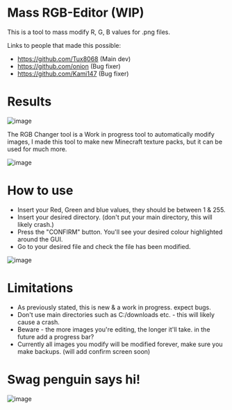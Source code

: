 # Mass RGB-Editor (WIP)

This is a tool to mass modify R, G, B values for .png files.

Links to people that made this possible:
- https://github.com/Tux8068 (Main dev)
- https://github.com/onion   (Bug fixer)
- https://github.com/Kami147 (Bug fixer)

# Results

![image](https://i.imgur.com/xGyr8EU.jpg)

The RGB Changer tool is a Work in progress tool to  automatically modify images, 
I made this tool to make new Minecraft texture packs, but it can be used for much more.

![image](https://i.imgur.com/gtYE2ZH.png)

# How to use

- Insert your Red, Green and blue values, they should be between 1 & 255.
- Insert your desired directory. (don't put your main directory, this will likely crash.)
- Press the "CONFIRM" button. You'll see your desired colour highlighted around the GUI.
- Go to your desired file and check the file has been modified.

![image](https://imgur.com/7gltd2v.png)

# Limitations

- As previously stated, this is new & a work in progress. expect bugs.
- Don't use main directories such as C:/downloads etc. - this will likely cause a crash.
- Beware - the more images you're editing, the longer it'll take. in the future add a progress bar?
- Currently all images you modify will be modified forever, make sure you make backups. (will add confirm screen soon)


# Swag penguin says hi!
![image](https://i.imgur.com/bAdn3Sw.png)





